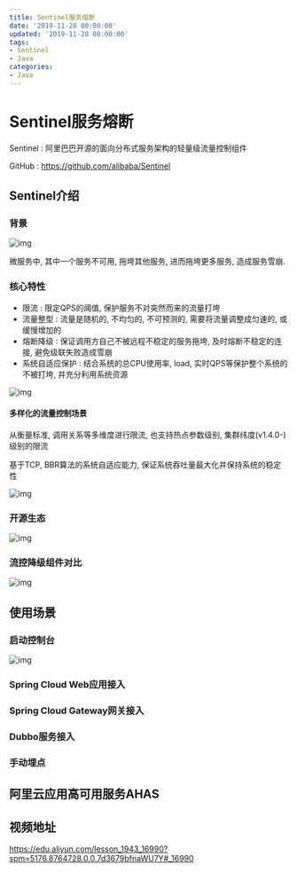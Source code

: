 ```yaml
---
title: Sentinel服务熔断
date: '2019-11-28 00:00:00'
updated: '2019-11-28 00:00:00'
tags:
- Sentinel
- Java
categories:
- Java
---
```


# Sentinel服务熔断

Sentinel : 阿里巴巴开源的面向分布式服务架构的轻量级流量控制组件

GitHub : https://github.com/alibaba/Sentinel

## Sentinel介绍

### 背景

![img](https://gitee.com/swang-harbin/pic-bed/raw/master/images/2021/20210222150016.png)

微服务中, 其中一个服务不可用, 拖垮其他服务, 进而拖垮更多服务, 造成服务雪崩.

### 核心特性

- 限流 : 限定QPS的阈值, 保护服务不对突然而来的流量打垮
- 流量整型 : 流量是随机的, 不均匀的, 不可预测的, 需要将流量调整成匀速的, 或缓慢增加的
- 熔断降级 : 保证调用方自己不被远程不稳定的服务拖垮, 及时熔断不稳定的连接, 避免级联失败造成雪崩
- 系统自适应保护 : 结合系统的总CPU使用率, load, 实时QPS等保护整个系统的不被打垮, 并充分利用系统资源

![img](https://gitee.com/swang-harbin/pic-bed/raw/master/images/2021/20210222150028.png)

#### 多样化的流量控制场景

从衡量标准, 调用关系等多维度进行限流, 也支持热点参数级别, 集群纬度(v1.4.0-)级别的限流

基于TCP, BBR算法的系统自适应能力, 保证系统吞吐量最大化并保持系统的稳定性

![img](https://gitee.com/swang-harbin/pic-bed/raw/master/images/2021/20210222150042.png)

### 开源生态

![img](https://gitee.com/swang-harbin/pic-bed/raw/master/images/2021/20210222150057.png)

### 流控降级组件对比

![img](https://gitee.com/swang-harbin/pic-bed/raw/master/images/2021/20210222150109.png)

## 使用场景

### 启动控制台

![img](https://gitee.com/swang-harbin/pic-bed/raw/master/images/2021/20210222150128.png)

### Spring Cloud Web应用接入

### Spring Cloud Gateway网关接入

### Dubbo服务接入

### 手动埋点

## 阿里云应用高可用服务AHAS

## 视频地址

https://edu.aliyun.com/lesson_1943_16990?spm=5176.8764728.0.0.7d3679bfnaWU7Y#_16990
